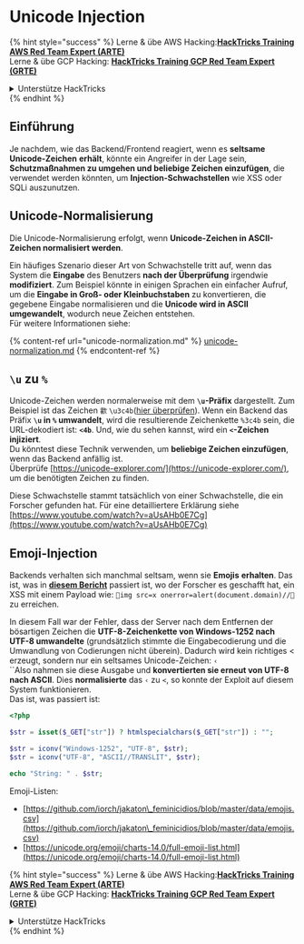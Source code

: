 # Unicode Injection

{% hint style="success" %}
Lerne & übe AWS Hacking:<img src="/.gitbook/assets/arte.png" alt="" data-size="line">[**HackTricks Training AWS Red Team Expert (ARTE)**](https://training.hacktricks.xyz/courses/arte)<img src="/.gitbook/assets/arte.png" alt="" data-size="line">\
Lerne & übe GCP Hacking: <img src="/.gitbook/assets/grte.png" alt="" data-size="line">[**HackTricks Training GCP Red Team Expert (GRTE)**<img src="/.gitbook/assets/grte.png" alt="" data-size="line">](https://training.hacktricks.xyz/courses/grte)

<details>

<summary>Unterstütze HackTricks</summary>

* Überprüfe die [**Abonnementpläne**](https://github.com/sponsors/carlospolop)!
* **Tritt der** 💬 [**Discord-Gruppe**](https://discord.gg/hRep4RUj7f) oder der [**Telegram-Gruppe**](https://t.me/peass) bei oder **folge** uns auf **Twitter** 🐦 [**@hacktricks\_live**](https://twitter.com/hacktricks\_live)**.**
* **Teile Hacking-Tricks, indem du PRs zu den** [**HackTricks**](https://github.com/carlospolop/hacktricks) und [**HackTricks Cloud**](https://github.com/carlospolop/hacktricks-cloud) GitHub-Repos einreichst.

</details>
{% endhint %}

## Einführung

Je nachdem, wie das Backend/Frontend reagiert, wenn es **seltsame Unicode-Zeichen** **erhält**, könnte ein Angreifer in der Lage sein, **Schutzmaßnahmen zu umgehen und beliebige Zeichen einzufügen**, die verwendet werden könnten, um **Injection-Schwachstellen** wie XSS oder SQLi auszunutzen.

## Unicode-Normalisierung

Die Unicode-Normalisierung erfolgt, wenn **Unicode-Zeichen in ASCII-Zeichen normalisiert werden**.

Ein häufiges Szenario dieser Art von Schwachstelle tritt auf, wenn das System die **Eingabe** des Benutzers **nach der Überprüfung** irgendwie **modifiziert**. Zum Beispiel könnte in einigen Sprachen ein einfacher Aufruf, um die **Eingabe in Groß- oder Kleinbuchstaben** zu konvertieren, die gegebene Eingabe normalisieren und die **Unicode wird in ASCII umgewandelt**, wodurch neue Zeichen entstehen.\
Für weitere Informationen siehe:

{% content-ref url="unicode-normalization.md" %}
[unicode-normalization.md](unicode-normalization.md)
{% endcontent-ref %}

## `\u` zu `%`

Unicode-Zeichen werden normalerweise mit dem **`\u`-Präfix** dargestellt. Zum Beispiel ist das Zeichen `㱋` `\u3c4b`([hier überprüfen](https://unicode-explorer.com/c/3c4B)). Wenn ein Backend das Präfix **`\u` in `%` umwandelt**, wird die resultierende Zeichenkette `%3c4b` sein, die URL-dekodiert ist: **`<4b`**. Und, wie du sehen kannst, wird ein **`<`-Zeichen injiziert**.\
Du könntest diese Technik verwenden, um **beliebige Zeichen einzufügen**, wenn das Backend anfällig ist.\
Überprüfe [https://unicode-explorer.com/](https://unicode-explorer.com/), um die benötigten Zeichen zu finden.

Diese Schwachstelle stammt tatsächlich von einer Schwachstelle, die ein Forscher gefunden hat. Für eine detailliertere Erklärung siehe [https://www.youtube.com/watch?v=aUsAHb0E7Cg](https://www.youtube.com/watch?v=aUsAHb0E7Cg)

## Emoji-Injection

Backends verhalten sich manchmal seltsam, wenn sie **Emojis** **erhalten**. Das ist, was in [**diesem Bericht**](https://medium.com/@fpatrik/how-i-found-an-xss-vulnerability-via-using-emojis-7ad72de49209) passiert ist, wo der Forscher es geschafft hat, ein XSS mit einem Payload wie: `💋img src=x onerror=alert(document.domain)//💛` zu erreichen.

In diesem Fall war der Fehler, dass der Server nach dem Entfernen der bösartigen Zeichen die **UTF-8-Zeichenkette von Windows-1252 nach UTF-8 umwandelte** (grundsätzlich stimmte die Eingabecodierung und die Umwandlung von Codierungen nicht überein). Dadurch wird kein richtiges < erzeugt, sondern nur ein seltsames Unicode-Zeichen: `‹`\
``Also nahmen sie diese Ausgabe und **konvertierten sie erneut von UTF-8 nach ASCII**. Dies **normalisierte** das `‹` zu `<`, so konnte der Exploit auf diesem System funktionieren.\
Das ist, was passiert ist:
```php
<?php

$str = isset($_GET["str"]) ? htmlspecialchars($_GET["str"]) : "";

$str = iconv("Windows-1252", "UTF-8", $str);
$str = iconv("UTF-8", "ASCII//TRANSLIT", $str);

echo "String: " . $str;
```
Emoji-Listen:

* [https://github.com/iorch/jakaton\_feminicidios/blob/master/data/emojis.csv](https://github.com/iorch/jakaton\_feminicidios/blob/master/data/emojis.csv)
* [https://unicode.org/emoji/charts-14.0/full-emoji-list.html](https://unicode.org/emoji/charts-14.0/full-emoji-list.html)

{% hint style="success" %}
Lerne & übe AWS Hacking:<img src="/.gitbook/assets/arte.png" alt="" data-size="line">[**HackTricks Training AWS Red Team Expert (ARTE)**](https://training.hacktricks.xyz/courses/arte)<img src="/.gitbook/assets/arte.png" alt="" data-size="line">\
Lerne & übe GCP Hacking: <img src="/.gitbook/assets/grte.png" alt="" data-size="line">[**HackTricks Training GCP Red Team Expert (GRTE)**<img src="/.gitbook/assets/grte.png" alt="" data-size="line">](https://training.hacktricks.xyz/courses/grte)

<details>

<summary>Unterstütze HackTricks</summary>

* Überprüfe die [**Abonnementpläne**](https://github.com/sponsors/carlospolop)!
* **Tritt der** 💬 [**Discord-Gruppe**](https://discord.gg/hRep4RUj7f) oder der [**Telegram-Gruppe**](https://t.me/peass) bei oder **folge** uns auf **Twitter** 🐦 [**@hacktricks\_live**](https://twitter.com/hacktricks\_live)**.**
* **Teile Hacking-Tricks, indem du PRs zu den** [**HackTricks**](https://github.com/carlospolop/hacktricks) und [**HackTricks Cloud**](https://github.com/carlospolop/hacktricks-cloud) GitHub-Repos einreichst.

</details>
{% endhint %}
